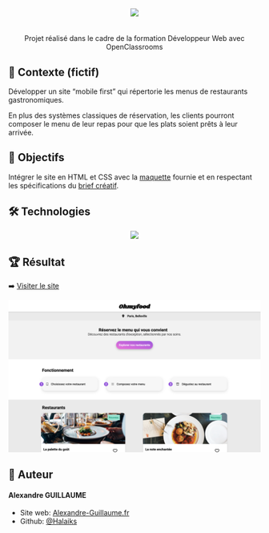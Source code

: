 # <p align="center"><img src="https://user.oc-static.com/upload/2024/02/03/17069637720332_Capture%20d%E2%80%99e%CC%81cran%202024-02-03%20a%CC%80%2014.35.07.png" /></p>
<p align="center">Projet réalisé dans le cadre de la formation Développeur Web avec OpenClassrooms</p>

## 🧐 Contexte (fictif)

Développer un site “mobile first” qui répertorie les menus de restaurants gastronomiques.

En plus des systèmes classiques de réservation, les clients pourront composer le menu de leur repas pour que les plats soient prêts à leur arrivée.

## 🚀 Objectifs

Intégrer le site en HTML et CSS avec la [maquette](https://www.figma.com/file/t4449fzDnwGYmzuwQdu87V/Projet-3-FR---Ohmyfood?node-id=0%3A1) fournie et en respectant les spécifications du [brief créatif](https://course.oc-static.com/projects/D%C3%A9veloppeur+Web/IW_P4+Animations+CSS+Ohmyfood/Brief+cr%C3%A9atif+site+Ohmyfood.pdf).

## 🛠️ Technologies

<p align="center">

<img src="https://skillicons.dev/icons?i=html,css,sass" />

</p>

## 🏆 Résultat

➡️  [Visiter le site](https://halaiks.github.io/OC-P3-Ohmyfood/)
<p align="center"><img src="screenshots/Ohmyfood.png" /></p>

## 🙇 Auteur

#### Alexandre GUILLAUME

- Site web: [Alexandre-Guillaume.fr](https://alexandre-guillaume.fr/)
- Github: [@Halaiks](https://github.com/Halaiks)
